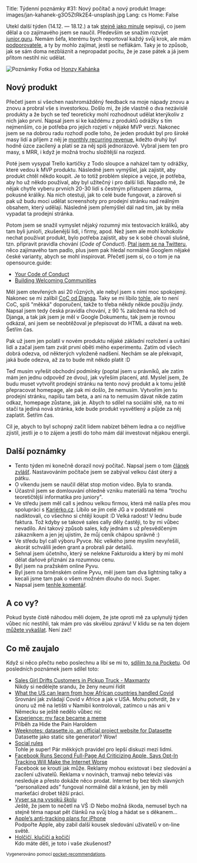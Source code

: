 Title: Týdenní poznámky #31: Nový počítač a nový produkt
Image: images/jan-kahanek-g3O5ZtRk2E4-unsplash.jpg
Lang: cs
Home: False


Utekl další týden (14.12. — 18.12.) a tak [stejně jako minule]({filename}/2020-12-11_tydenni-poznamky-30-boleni-hlavy.md) sepisuji, co jsem dělal a co zajímavého jsem se naučil. Především se snažím rozvíjet [junior.guru](https://junior.guru/). Nemám šéfa, kterému bych reportoval každý svůj krok, ale mám [podporovatele](https://junior.guru/donate/), a ty by mohlo zajímat, jestli se neflákám. Taky je to způsob, jak se sám doma nezbláznit a nepropadat pocitu, že je zase pátek a já jsem přitom nestihl nic udělat.

![Poznámky]({static}/images/jan-kahanek-g3O5ZtRk2E4-unsplash.jpg)
Fotka od [Honzy Kahánka](https://unsplash.com/@honza_kahanek)


## Nový produkt

Přečetl jsem si všechen nashromážděný feedback na moje nápady znovu a znovu a probral vše s investorkou. Došlo mi, že jde vlastně o dva nezávislé produkty a že bych se teď teoreticky mohl rozhodnout udělat kterýkoliv z nich jako první. Napsal jsem si ke každému z produktů odrážky s tím nejmenším, co je potřeba pro jejich rozjetí v nějaké MVP verzi. Nakonec jsem se na dobrou radu rozhodl podle toho, že jeden produkt byl pro široké masy lidí a příjem z něj je [monthly recurring revenue](https://kinsta.com/blog/recurring-revenue-model/), kdežto druhý byl hodně úzce zacílený a platí se za něj spíš jednorázově. Vybral jsem ten pro masy, s MRR, i když je možná trochu složitější na rozjezd.

Poté jsem vysypal Trello kartičky z Todo sloupce a naházel tam ty odrážky, které vedou k MVP produktu. Následně jsem vymýšlel, jak zajistit, aby produkt chtěl někdo koupit. Je to totiž problém slepice a vejce, je potřeba, aby ho už někdo používal, aby byl užitečný i pro další lidi. Napadlo mě, že nějak chytře vyberu prvních 20-30 lidí s čestným přístupem zdarma, pokusné králíky. Na nich otestuji, jak to celé bude fungovat, a zároveň si pak už budu moci udělat screenshoty pro prodejní stránku nad reálným obsahem, který udělají. Následně jsem přemýšlel dál nad tím, jak by měla vypadat ta prodejní stránka.

Potom jsem se snažil vymyslet nějaký rozumný mix testovacích králíků, aby tam byli junioři, zkušenější lidi, i firmy, apod. Než jsem ale mohl kohokoliv nechat používat produkt, bylo potřeba zajistit, aby se k sobě chovali slušně, tzn. připravit pravidla chování (_Code of Conduct_). [Ptal jsem se na Twitteru](https://twitter.com/honzajavorek/status/1338512096326201346), něco zajímavého tam padlo, plus jsem pak hledal normálně Googlem nějaké české varianty, abych se mohl inspirovat. Přečetl jsem si, co o tom je na opensource.guide:

- [Your Code of Conduct](https://opensource.guide/code-of-conduct/)
- [Building Welcoming Communities](https://opensource.guide/building-community/)

Měl jsem otevřených asi 20 různých, ale nebyl jsem s nimi moc spokojený. Nakonec se mi zalíbil [CoC od Djanga](https://www.djangoproject.com/conduct/). Taky se mi líbilo [tohle](https://www.recurse.com/social-rules), ale to není CoC, spíš "měkká" doporučení, takže to třeba někdy někde použiju jindy. Napsal jsem tedy česká pravidla chování, z 90 % založená na těch od Djanga, a tak jak jsem je měl v Google Dokumentu, tak jsem je rovnou odkázal, ani jsem se neobtěžoval je přepisovat do HTML a dávat na web. Šetřím čas.

Pak už jsem jen polatil v novém produktu nějaké základní rozložení a uvítání lidí a začal jsem tam zvát první oběti mého experimentu. Zatím od všech dobrá odezva, od některých vyloženě nadšení. Nechám se ale překvapit, jaká bude odezva, až za to bude mít někdo platit :D

Teď musím vyřešit obchodní podmínky (poptal jsem u právníků, ale zatím mám jen jednu odpověď ze dvou), jak vyřeším placení, atd. Myslel jsem, že budu muset vytvořit prodejní stránku na tento nový produkt a k tomu ještě přepracovat homepage, ale pak mi došlo, že nemusím. Vytvořím jen tu prodejní stránku, napíšu tam beta, a ani na to nemusím dávat nikde zatím odkaz, homepage zůstane, jak je. Abych to sdílel na sociální sítě, na to mi stačí ta jediná nová stránka, kde bude produkt vysvětlený a půjde za něj zaplatit. Šetřím čas.

Cíl je, abych to byl schopný začít lidem nabízet během ledna a co nejdříve zjistil, jestli je o to zájem a jestli do toho mám dál investovat nějakou energii.


## Další poznámky

- Tento týden mi konečně dorazil nový počítač. Napsal jsem o tom [článek zvlášť]({filename}/2020-12-18_i-bought-apple-silicon.md). Nastavováním počítače jsem se zabýval velkou část úterý a pátku.
- O víkendu jsem se naučil dělat stop motion video. Byla to sranda.
- Účastnil jsem se domlouvání ohledně vzniku materiálů na téma "trochu teoretičtější informatika pro juniory".
- Ve středu jsem měl call s jednou velkou firmou, která mě našla přes mou spolupráci s [Kariérko.cz](https://karierko.cz/). Líbilo se jim celé JG a v podstatě mi nadiktovali, co všechno si chtějí koupit :D Velká radost! V lednu bude faktura. Tož kdyby se takové sales cally děly častěji, to by mi vůbec nevadilo. Ani takový způsob sales, kdy jednám s už přesvědčeným zákazníkem a jen jej ujistím, že můj ceník chápou správně :)
- Ve středu byl call výboru Pyvce. Nic velkého jsme myslím nevyřešili, akorát schválili jeden grant a probrali pár detailů.
- Sehnal jsem účetního, který se nelekne Fakturoidu a který by mi mohl dělat daňové přiznání za rozumnou cenu.
- Byl jsem na pražském online Pyvu.
- Byl jsem na brněnském online Pyvu, měl jsem tam dva lightning talky a kecali jsme tam pak o všem možném dlouho do noci. Super.
- Napsal jsem [tenhle komentář](https://github.com/pyvec/docs.pyvec.org/pull/89#issuecomment-747600730).

## A co vy?

Pokud byste čistě náhodou měli dojem, že jste oproti mě za uplynulý týden vůbec nic nestihli, tak mám pro vás skvělou zprávu! V klidu se na ten dojem [můžete vykašlat]({filename}/2020-06-04_neni-to-zavod.md). Není zač!


## Co mě zaujalo

Když si něco přečtu nebo poslechnu a líbí se mi to, [sdílím to na Pocketu](https://getpocket.com/@honzajavorek). Od posledních poznámek jsem sdílel toto:

- [Sales Girl Drifts Customers in Pickup Truck - Maxmantv](https://getpocket.com/redirect?&url=https%3A%2F%2Fwww.youtube.com%2Fwatch%3Fv%3DzCQ-etiFyho&h=78cfa07d35ab3db4525232189d69a8610ab3184c4c5a8cd5a79d16b2290132ca)<br>Nikdy si nedělejte srandu, že ženy neumí řídit
- [What the US can learn from how African countries handled Covid](https://getpocket.com/redirect?&url=https%3A%2F%2Ft.co%2Fk1cOYXRCl7%3Fssr%3Dtrue&h=99b9502e951266d1548ea8e9935ed27d780ccc4dcaeb15de0029120b9bcd26d7)<br>Srovnání jak zvládají Covid v Africe a jak v USA. Mohu potvrdit, že v únoru už mě na letišti v Namibii kontrolovali, zatímco u nás ani v Německu se ještě nedělo vůbec nic
- [Experience: my face became a meme](https://getpocket.com/redirect?&url=https%3A%2F%2Fwww.theguardian.com%2Flifeandstyle%2F2019%2Fnov%2F08%2Fexperience-hide-the-pain-harold-face-became-meme-turned-it-into-career&h=c4673cdf74b19c70e34f4c2103d362926876e6146a9a0045deee29c2aefbdf6b)<br>Příběh za Hide the Pain Haroldem
- [Weeknotes: datasette.io, an official project website for Datasette](https://getpocket.com/redirect?&url=http%3A%2F%2Fsimonwillison.net%2F2020%2FDec%2F13%2Fdatasette-io%2F%23atom-entries&h=604bbc49a6aa678cc27a5c1598176b6b7fedab2e7d1485a0fe1733dee2668aec)<br>Datasette jako static site generator? Wow!
- [Social rules](https://getpocket.com/redirect?&url=https%3A%2F%2Fwww.recurse.com%2Fsocial-rules&h=aaddbc624bab5cb7046f5856d906a0a8203a887e5e36ae684324584aab3c9212)<br>Tohle je super! Pár měkkých pravidel pro lepší diskuzi mezi lidmi.
- [Facebook Runs Second Full-Page Ad Criticizing Apple, Says Opt-In Tracking Will Make the Internet Worse](https://getpocket.com/redirect?&url=https%3A%2F%2Fwww.macrumors.com%2F2020%2F12%2F17%2Ffacebook-runs-apple-vs-free-internet-ad%2F&h=d10ae9a6693682f6968cdad5e2941c41e8b54befa5eaf9923101dbbd2935aad6)<br>Facebook se kroutí jak může. Reklamy mohou existovat i bez sledování a zacílení uživatelů. Reklama v novinách, tramvaji nebo televizi vás nesleduje a přesto dokáže něco prodat. Internet by bez těch slavných “personalized ads” fungoval normálně dál a krásně, jen by měli markeťáci drobet těžší práci.
- [Vyser sa na vysokú školu](https://getpocket.com/redirect?&url=http%3A%2F%2Fbrm.sk%2F682%2Fvyser-sa-na-vysoku-skolu&h=32323bdb4d4ed46713e54b66cc21454322cd45d5bc51cbaacb0d64dd0efa79ef)<br>Ještě, že jsem to nečetl na VŠ :D Nebo možná škoda, nemusel bych na stejně téma napsat pět článků na svůj blog a hádat se s děkanem…
- [Apple’s anti-tracking plans for iPhone](https://getpocket.com/redirect?&url=https%3A%2F%2Ffoundation.mozilla.org%2Fen%2Fcampaigns%2Fapples-anti-tracking-plans-iphone%2F&h=66bb15bf196187a7996b0a01df25fe4eddad2a00315aa5aad2fadd55c15fd004)<br>Podpořte Apple, aby zabil další kousek sledování uživatelů v on-line světě.
- [Holčičí, klučičí a kočičí](https://getpocket.com/redirect?&url=https%3A%2F%2Fa2larm.cz%2F2018%2F01%2Fholcici-klucici-a-kocici%2F&h=c6d6963f5913d0aede259dc69cb28665a0b4ba92be51483665d4b832162baa97)<br>Kdo máte děti, je toto i vaše zkušenost?

<small>Vygenerováno pomocí <a href="https://pypi.org/project/pocket-recommendations/">pocket-recommendations</a>.</small>
